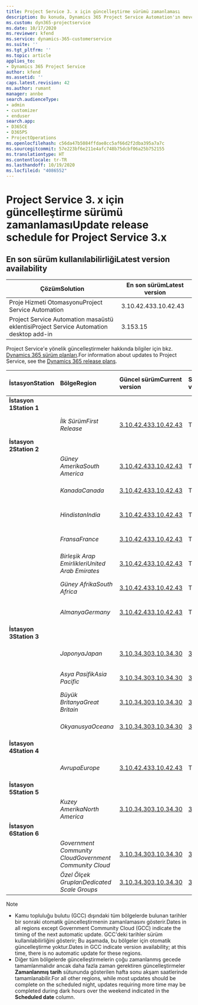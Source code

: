```yaml
---
title: Project Service 3. x için güncelleştirme sürümü zamanlaması
description: Bu konuda, Dynamics 365 Project Service Automation'ın mevcut ve sonraki sürümleri hakkında bilgi sağlanmaktadır.
ms.custom: dyn365-projectservice
ms.date: 10/17/2020
ms.reviewer: kfend
ms.service: dynamics-365-customerservice
ms.suite: ''
ms.tgt_pltfrm: ''
ms.topic: article
applies_to:
- Dynamics 365 Project Service
author: kfend
ms.assetid: ''
caps.latest.revision: 42
ms.author: rumant
manager: annbe
search.audienceType:
- admin
- customizer
- enduser
search.app:
- D365CE
- D365PS
- ProjectOperations
ms.openlocfilehash: c56da47b5084ffdae8cc5af66d2f2dba395a7a7c
ms.sourcegitcommit: 57e223bf6e211e4afc748b75dcbf06a25b752155
ms.translationtype: HT
ms.contentlocale: tr-TR
ms.lasthandoff: 10/19/2020
ms.locfileid: "4086552"
---
```

# <a name="update-release-schedule-for-project-service-3x"></a><span data-ttu-id="435b6-103">Project Service 3. x için güncelleştirme sürümü zamanlaması</span><span class="sxs-lookup"><span data-stu-id="435b6-103">Update release schedule for Project Service 3.x</span></span>

## <a name="latest-version-availability"></a><span data-ttu-id="435b6-104">En son sürüm kullanılabilirliği</span><span class="sxs-lookup"><span data-stu-id="435b6-104">Latest version availability</span></span>

| <span data-ttu-id="435b6-105">Çözüm</span><span class="sxs-lookup"><span data-stu-id="435b6-105">Solution</span></span>  | <span data-ttu-id="435b6-106">En son sürüm</span><span class="sxs-lookup"><span data-stu-id="435b6-106">Latest version</span></span> |
|-------|----|
| <span data-ttu-id="435b6-107">Proje Hizmeti Otomasyonu</span><span class="sxs-lookup"><span data-stu-id="435b6-107">Project Service Automation</span></span>    |  <span data-ttu-id="435b6-108">3.10.42.43</span><span class="sxs-lookup"><span data-stu-id="435b6-108">3.10.42.43</span></span>  |
| <span data-ttu-id="435b6-109">Project Service Automation masaüstü eklentisi</span><span class="sxs-lookup"><span data-stu-id="435b6-109">Project Service Automation desktop add-in</span></span>                | <span data-ttu-id="435b6-110">3.15</span><span class="sxs-lookup"><span data-stu-id="435b6-110">3.15</span></span>          |

<span data-ttu-id="435b6-111">Project Service'e yönelik güncelleştirmeler hakkında bilgiler için bkz. [Dynamics 365 sürüm planları](https://docs.microsoft.com/dynamics365/release-plans/).</span><span class="sxs-lookup"><span data-stu-id="435b6-111">For information about updates to Project Service, see the [Dynamics 365 release plans](https://docs.microsoft.com/dynamics365/release-plans/).</span></span> 

| <span data-ttu-id="435b6-112">İstasyon</span><span class="sxs-lookup"><span data-stu-id="435b6-112">Station</span></span>  | <span data-ttu-id="435b6-113">Bölge</span><span class="sxs-lookup"><span data-stu-id="435b6-113">Region</span></span> | <span data-ttu-id="435b6-114">Güncel sürüm</span><span class="sxs-lookup"><span data-stu-id="435b6-114">Current version</span></span> | <span data-ttu-id="435b6-115">Sonraki sürüm</span><span class="sxs-lookup"><span data-stu-id="435b6-115">Next version</span></span> |  <span data-ttu-id="435b6-116">Zamanlanan tarih</span><span class="sxs-lookup"><span data-stu-id="435b6-116">Scheduled date</span></span>
| :---   | :---   | :---   | :---   |:---   |         
|<span data-ttu-id="435b6-117"><strong>İstasyon 1</strong></span><span class="sxs-lookup"><span data-stu-id="435b6-117"><strong>Station 1</strong></span></span> | |  |  | |
| | <span data-ttu-id="435b6-118"><i>İlk Sürüm</i></span><span class="sxs-lookup"><span data-stu-id="435b6-118"><i>First Release</i></span></span> | [<span data-ttu-id="435b6-119">3.10.42.43</span><span class="sxs-lookup"><span data-stu-id="435b6-119">3.10.42.43</span></span>](whats-new-ur-24.md) | <span data-ttu-id="435b6-120">TBD</span><span class="sxs-lookup"><span data-stu-id="435b6-120">TBD</span></span> | <span data-ttu-id="435b6-121">23 Ekim 2020</span><span class="sxs-lookup"><span data-stu-id="435b6-121">October 23, 2020</span></span>
|<span data-ttu-id="435b6-122"><strong>İstasyon 2</strong></span><span class="sxs-lookup"><span data-stu-id="435b6-122"><strong>Station 2</strong></span></span> | |  |  | |
| | <span data-ttu-id="435b6-123"><i>Güney Amerika</i></span><span class="sxs-lookup"><span data-stu-id="435b6-123"><i>South America</i></span></span> | [<span data-ttu-id="435b6-124">3.10.42.43</span><span class="sxs-lookup"><span data-stu-id="435b6-124">3.10.42.43</span></span>](whats-new-ur-24.md) | <span data-ttu-id="435b6-125">TBD</span><span class="sxs-lookup"><span data-stu-id="435b6-125">TBD</span></span> | <span data-ttu-id="435b6-126">30 Ekim 2020</span><span class="sxs-lookup"><span data-stu-id="435b6-126">October 30, 2020</span></span>
| | <span data-ttu-id="435b6-127"><i>Kanada</i></span><span class="sxs-lookup"><span data-stu-id="435b6-127"><i>Canada</i></span></span> | [<span data-ttu-id="435b6-128">3.10.42.43</span><span class="sxs-lookup"><span data-stu-id="435b6-128">3.10.42.43</span></span>](whats-new-ur-24.md) | <span data-ttu-id="435b6-129">TBD</span><span class="sxs-lookup"><span data-stu-id="435b6-129">TBD</span></span> | <span data-ttu-id="435b6-130">30 Ekim 2020</span><span class="sxs-lookup"><span data-stu-id="435b6-130">October 30, 2020</span></span> 
| | <span data-ttu-id="435b6-131"><i>Hindistan</i></span><span class="sxs-lookup"><span data-stu-id="435b6-131"><i>India</i></span></span> | [<span data-ttu-id="435b6-132">3.10.42.43</span><span class="sxs-lookup"><span data-stu-id="435b6-132">3.10.42.43</span></span>](whats-new-ur-24.md) | <span data-ttu-id="435b6-133">TBD</span><span class="sxs-lookup"><span data-stu-id="435b6-133">TBD</span></span> | <span data-ttu-id="435b6-134">30 Ekim 2020</span><span class="sxs-lookup"><span data-stu-id="435b6-134">October 30, 2020</span></span>
| | <span data-ttu-id="435b6-135"><i>Fransa</i></span><span class="sxs-lookup"><span data-stu-id="435b6-135"><i>France</i></span></span> | [<span data-ttu-id="435b6-136">3.10.42.43</span><span class="sxs-lookup"><span data-stu-id="435b6-136">3.10.42.43</span></span>](whats-new-ur-24.md) | <span data-ttu-id="435b6-137">TBD</span><span class="sxs-lookup"><span data-stu-id="435b6-137">TBD</span></span> | <span data-ttu-id="435b6-138">30 Ekim 2020</span><span class="sxs-lookup"><span data-stu-id="435b6-138">October 30, 2020</span></span>
| | <span data-ttu-id="435b6-139"><i>Birleşik Arap Emirlikleri</i></span><span class="sxs-lookup"><span data-stu-id="435b6-139"><i>United Arab Emirates</i></span></span> | [<span data-ttu-id="435b6-140">3.10.42.43</span><span class="sxs-lookup"><span data-stu-id="435b6-140">3.10.42.43</span></span>](whats-new-ur-24.md) | <span data-ttu-id="435b6-141">TBD</span><span class="sxs-lookup"><span data-stu-id="435b6-141">TBD</span></span> | <span data-ttu-id="435b6-142">30 Ekim 2020</span><span class="sxs-lookup"><span data-stu-id="435b6-142">October 30, 2020</span></span>
| | <span data-ttu-id="435b6-143"><i>Güney Afrika</i></span><span class="sxs-lookup"><span data-stu-id="435b6-143"><i>South Africa</i></span></span> | [<span data-ttu-id="435b6-144">3.10.42.43</span><span class="sxs-lookup"><span data-stu-id="435b6-144">3.10.42.43</span></span>](whats-new-ur-24.md) | <span data-ttu-id="435b6-145">TBD</span><span class="sxs-lookup"><span data-stu-id="435b6-145">TBD</span></span> | <span data-ttu-id="435b6-146">30 Ekim 2020</span><span class="sxs-lookup"><span data-stu-id="435b6-146">October 30, 2020</span></span>
| | <span data-ttu-id="435b6-147"><i>Almanya</i></span><span class="sxs-lookup"><span data-stu-id="435b6-147"><i>Germany</i></span></span> | [<span data-ttu-id="435b6-148">3.10.42.43</span><span class="sxs-lookup"><span data-stu-id="435b6-148">3.10.42.43</span></span>](whats-new-ur-24.md) | <span data-ttu-id="435b6-149">TBD</span><span class="sxs-lookup"><span data-stu-id="435b6-149">TBD</span></span> | <span data-ttu-id="435b6-150">30 Ekim 2020</span><span class="sxs-lookup"><span data-stu-id="435b6-150">October 30, 2020</span></span>
|<span data-ttu-id="435b6-151"><strong>İstasyon 3</strong></span><span class="sxs-lookup"><span data-stu-id="435b6-151"><strong>Station 3</strong></span></span> | |  |  | |
| | <span data-ttu-id="435b6-152"><i>Japonya</i></span><span class="sxs-lookup"><span data-stu-id="435b6-152"><i>Japan</i></span></span> |[<span data-ttu-id="435b6-153">3.10.34.30</span><span class="sxs-lookup"><span data-stu-id="435b6-153">3.10.34.30</span></span>](whats-new-ur-23.md) | [<span data-ttu-id="435b6-154">3.10.42.43</span><span class="sxs-lookup"><span data-stu-id="435b6-154">3.10.42.43</span></span>](whats-new-ur-24.md) | <span data-ttu-id="435b6-155">9 Ekim 2020</span><span class="sxs-lookup"><span data-stu-id="435b6-155">October 9, 2020</span></span> 
| | <span data-ttu-id="435b6-156"><i>Asya Pasifik</i></span><span class="sxs-lookup"><span data-stu-id="435b6-156"><i>Asia Pacific</i></span></span> |[<span data-ttu-id="435b6-157">3.10.34.30</span><span class="sxs-lookup"><span data-stu-id="435b6-157">3.10.34.30</span></span>](whats-new-ur-23.md) | [<span data-ttu-id="435b6-158">3.10.42.43</span><span class="sxs-lookup"><span data-stu-id="435b6-158">3.10.42.43</span></span>](whats-new-ur-24.md) | <span data-ttu-id="435b6-159">9 Ekim 2020</span><span class="sxs-lookup"><span data-stu-id="435b6-159">October 9, 2020</span></span>
| | <span data-ttu-id="435b6-160"><i>Büyük Britanya</i></span><span class="sxs-lookup"><span data-stu-id="435b6-160"><i>Great Britain</i></span></span> |[<span data-ttu-id="435b6-161">3.10.34.30</span><span class="sxs-lookup"><span data-stu-id="435b6-161">3.10.34.30</span></span>](whats-new-ur-23.md) | [<span data-ttu-id="435b6-162">3.10.42.43</span><span class="sxs-lookup"><span data-stu-id="435b6-162">3.10.42.43</span></span>](whats-new-ur-24.md) | <span data-ttu-id="435b6-163">9 Ekim 2020</span><span class="sxs-lookup"><span data-stu-id="435b6-163">October 9, 2020</span></span>
| | <span data-ttu-id="435b6-164"><i>Okyanusya</i></span><span class="sxs-lookup"><span data-stu-id="435b6-164"><i>Oceana</i></span></span> |[<span data-ttu-id="435b6-165">3.10.34.30</span><span class="sxs-lookup"><span data-stu-id="435b6-165">3.10.34.30</span></span>](whats-new-ur-23.md) | [<span data-ttu-id="435b6-166">3.10.42.43</span><span class="sxs-lookup"><span data-stu-id="435b6-166">3.10.42.43</span></span>](whats-new-ur-24.md) | <span data-ttu-id="435b6-167">9 Ekim 2020</span><span class="sxs-lookup"><span data-stu-id="435b6-167">October 9, 2020</span></span>
|<span data-ttu-id="435b6-168"><strong>İstasyon 4</strong></span><span class="sxs-lookup"><span data-stu-id="435b6-168"><strong>Station 4</strong></span></span> | |  |  | |
| | <span data-ttu-id="435b6-169"><i>Avrupa</i></span><span class="sxs-lookup"><span data-stu-id="435b6-169"><i>Europe</i></span></span> |[<span data-ttu-id="435b6-170">3.10.42.43</span><span class="sxs-lookup"><span data-stu-id="435b6-170">3.10.42.43</span></span>](whats-new-ur-24.md) | <span data-ttu-id="435b6-171">TBD</span><span class="sxs-lookup"><span data-stu-id="435b6-171">TBD</span></span> | <span data-ttu-id="435b6-172">13 Kasım 2020</span><span class="sxs-lookup"><span data-stu-id="435b6-172">November 13, 2020</span></span>
|<span data-ttu-id="435b6-173"><strong>İstasyon 5</strong></span><span class="sxs-lookup"><span data-stu-id="435b6-173"><strong>Station 5</strong></span></span> | |  |  | |
| | <span data-ttu-id="435b6-174"><i>Kuzey Amerika</i></span><span class="sxs-lookup"><span data-stu-id="435b6-174"><i>North America</i></span></span> |[<span data-ttu-id="435b6-175">3.10.34.30</span><span class="sxs-lookup"><span data-stu-id="435b6-175">3.10.34.30</span></span>](whats-new-ur-23.md) | [<span data-ttu-id="435b6-176">3.10.42.43</span><span class="sxs-lookup"><span data-stu-id="435b6-176">3.10.42.43</span></span>](whats-new-ur-24.md) | <span data-ttu-id="435b6-177">23 Ekim 2020</span><span class="sxs-lookup"><span data-stu-id="435b6-177">October 23, 2020</span></span>
|<span data-ttu-id="435b6-178"><strong>İstasyon 6</strong></span><span class="sxs-lookup"><span data-stu-id="435b6-178"><strong>Station 6</strong></span></span> | |  |  | |
| | <span data-ttu-id="435b6-179"><i>Government Community Cloud</i></span><span class="sxs-lookup"><span data-stu-id="435b6-179"><i>Government Community Cloud</i></span></span> |[<span data-ttu-id="435b6-180">3.10.34.30</span><span class="sxs-lookup"><span data-stu-id="435b6-180">3.10.34.30</span></span>](whats-new-ur-23.md) | [<span data-ttu-id="435b6-181">3.10.42.43</span><span class="sxs-lookup"><span data-stu-id="435b6-181">3.10.42.43</span></span>](whats-new-ur-24.md) | <span data-ttu-id="435b6-182">30 Ekim 2020</span><span class="sxs-lookup"><span data-stu-id="435b6-182">October 30, 2020</span></span>
| | <span data-ttu-id="435b6-183"><i>Özel Ölçek Grupları</i></span><span class="sxs-lookup"><span data-stu-id="435b6-183"><i>Dedicated Scale Groups</i></span></span> |[<span data-ttu-id="435b6-184">3.10.34.30</span><span class="sxs-lookup"><span data-stu-id="435b6-184">3.10.34.30</span></span>](whats-new-ur-23.md) | [<span data-ttu-id="435b6-185">3.10.42.43</span><span class="sxs-lookup"><span data-stu-id="435b6-185">3.10.42.43</span></span>](whats-new-ur-24.md) | <span data-ttu-id="435b6-186">30 Ekim 2020</span><span class="sxs-lookup"><span data-stu-id="435b6-186">October 30, 2020</span></span>

>[!Note]
> - <span data-ttu-id="435b6-187">Kamu topluluğu bulutu (GCC) dışındaki tüm bölgelerde bulunan tarihler bir sonraki otomatik güncelleştirmenin zamanlamasını gösterir.</span><span class="sxs-lookup"><span data-stu-id="435b6-187">Dates in all regions except Government Community Cloud (GCC) indicate the timing of the next automatic update.</span></span> <span data-ttu-id="435b6-188">GCC'deki tarihler sürüm kullanılabilirliğini gösterir; Bu aşamada, bu bölgeler için otomatik güncelleştirme yoktur.</span><span class="sxs-lookup"><span data-stu-id="435b6-188">Dates in GCC indicate version availability; at this time, there is no automatic update for these regions.</span></span>
> - <span data-ttu-id="435b6-189">Diğer tüm bölgelerde güncelleştirmelerin çoğu zamanlanmış gecede tamamlanmalıdır ancak daha fazla zaman gerektiren güncelleştirmeler **Zamanlanmış tarih** sütununda gösterilen hafta sonu akşam saatlerinde tamamlanabilir.</span><span class="sxs-lookup"><span data-stu-id="435b6-189">For all other regions, while most updates should be complete on the scheduled night, updates requiring more time may be completed during dark hours over the weekend indicated in the **Scheduled date** column.</span></span>

